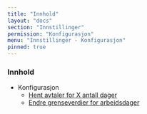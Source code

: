 ```yaml
---
title: "Innhold"
layout: "docs"
section: "Innstillinger"
permission: "Konfigurasjon"
menu: "Innstillinger - Konfigurasjon"
pinned: true
---
```


### Innhold

-	Konfigurasjon
	-	[Hent avtaler for X antall dager](konfigurasjon/antall_dager)
	-	[Endre grenseverdier for arbeidsdager](konfigurasjon/arbeidsdag_grenseverdier)
